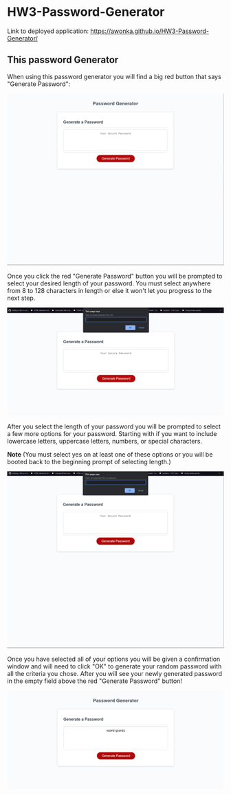 # HW3-Password-Generator

Link to deployed application: https://awonka.github.io/HW3-Password-Generator/
## This password Generator 

When using this password generator you will find a big red button that says "Generate Password":

![image showing big red button](./assets/images/capture1.png)

Once you click the red "Generate Password" button you will be prompted to select your desired length of your password. You must select anywhere from 8 to 128 characters in length or else it won't let you progress to the next step.

![image showing first prompt](./assets/images/capture2.png)

After you select the length of your password you will be prompted to select a few more options for your password. Starting with if you want to include lowercase letters, uppercase letters, numbers, or special characters. 

**Note**
(You must select yes on at least one of these options or you will be booted back to the beginning prompt of selecting length.)

![image showing prompt of lowercase letters](./assets/images/capture3.png)

Once you have selected all of your options you will be given a confirmation window and will need to click "OK" to generate your random password with all the criteria you chose. After you will see your newly generated password in the empty field above the red "Generate Password" button!

![image showing generated password](./assets/images/capture4.png)

